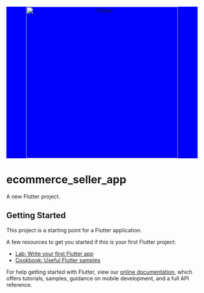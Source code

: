 <div style="background-color:blue;">
  <p align="center"><a href="https://flutter.dev" target="_blank"><img src="https://storage.googleapis.com/cms-storage-bucket/ec64036b4eacc9f3fd73.svg" width="400" alt="Flutter"></a></p>
</div>



# ecommerce_seller_app

A new Flutter project.

## Getting Started

This project is a starting point for a Flutter application.

A few resources to get you started if this is your first Flutter project:

- [Lab: Write your first Flutter app](https://flutter.dev/docs/get-started/codelab)
- [Cookbook: Useful Flutter samples](https://flutter.dev/docs/cookbook)

For help getting started with Flutter, view our
[online documentation](https://flutter.dev/docs), which offers tutorials,
samples, guidance on mobile development, and a full API reference.

